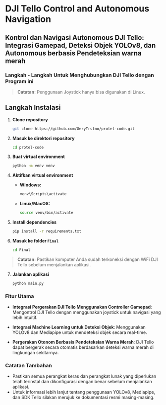 # DJI Tello Control and Autonomous Navigation

## Kontrol dan Navigasi Autonomous DJI Tello: Integrasi Gamepad, Deteksi Objek YOLOv8, dan Autonomous berbasis Pendeteksian warna merah

### Langkah - Langkah Untuk Menghubungkan DJI Tello dengan Program ini
> **Catatan:** Penggunaan Joystick hanya bisa digunakan di Linux.

## Langkah Instalasi

1. **Clone repository**
    ```bash
    git clone https://github.com/GeryTrstno/protel-code.git
    ```

2. **Masuk ke direktori repository**
    ```bash
    cd protel-code
    ```

3. **Buat virtual environment**
    ```bash
    python -m venv venv
    ```

4. **Aktifkan virtual environment**
    - **Windows:**
      ```bash
      venv\Scripts\activate
      ```
    - **Linux/MacOS:**
      ```bash
      source venv/bin/activate
      ```

5. **Install dependencies**
    ```bash
    pip install -r requirements.txt
    ```

6. **Masuk ke folder `Final`**
    ```bash
    cd Final
    ```

> **Catatan:** Pastikan komputer Anda sudah terkoneksi dengan WiFi DJI Tello sebelum menjalankan aplikasi.

7. **Jalankan aplikasi**
    ```bash
    python main.py
    ```

### Fitur Utama

- **Integrasi Pergerakan DJI Tello Menggunakan Controller Gamepad**: Mengontrol DJI Tello dengan menggunakan joystick untuk navigasi yang lebih intuitif.
  
- **Integrasi Machine Learning untuk Deteksi Objek**: Menggunakan YOLOv8 dan Mediapipe untuk mendeteksi objek secara real-time.

- **Pergerakan Otonom Berbasis Pendeteksian Warna Merah**: DJI Tello dapat bergerak secara otomatis berdasarkan deteksi warna merah di lingkungan sekitarnya.

### Catatan Tambahan

- Pastikan semua perangkat keras dan perangkat lunak yang diperlukan telah terinstal dan dikonfigurasi dengan benar sebelum menjalankan aplikasi.
- Untuk informasi lebih lanjut tentang penggunaan YOLOv8, Mediapipe, dan SDK Tello silakan merujuk ke dokumentasi resmi masing-masing.
